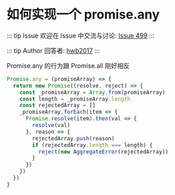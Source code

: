 # 如何实现一个 promise.any



::: tip Issue 
 欢迎在 Issue 中交流与讨论: [Issue 499](https://github.com/shfshanyue/Daily-Question/issues/499) 
:::

::: tip Author 
回答者: [hwb2017](https://github.com/hwb2017) 
:::

Promise.any 的行为跟 Promise.all 刚好相反
```javascript
Promise.any = (promiseArray) => {
  return new Promise((resolve, reject) => {
    const _promiseArray = Array.from(promiseArray)
    const length = _promiseArray.length
    const rejectedArray = []
    _promiseArray.forEach(item => {
      Promise.resolve(item).then(val => {
        resolve(val)
      }, reason => {
        rejectedArray.push(reason)
        if (rejectedArray.length === length) {
          reject(new AggregateError(rejectedArray))
        }
      })
    })
  })
}
```